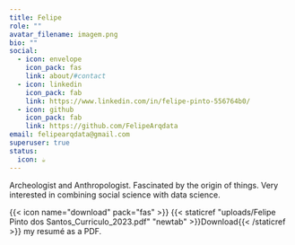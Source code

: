 ```yaml
---
title: Felipe
role: ""
avatar_filename: imagem.png
bio: ""
social:
  - icon: envelope
    icon_pack: fas
    link: about/#contact
  - icon: linkedin
    icon_pack: fab
    link: https://www.linkedin.com/in/felipe-pinto-556764b0/
  - icon: github
    icon_pack: fab
    link: https://github.com/FelipeArqdata
email: felipearqdata@gmail.com
superuser: true
status:
  icon: ☕️
---
```

<!--StartFragment-->

Archeologist and Anthropologist. Fascinated by the origin of things. Very interested in combining social science with data science.

<!--EndFragment-->

{{< icon name="download" pack="fas" >}} {{< staticref "uploads/Felipe Pinto dos Santos_Curriculo_2023.pdf" "newtab" >}}Download{{< /staticref >}} my resumé as a PDF.
